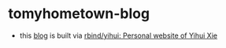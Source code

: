 # tomyhometown-blog

- this [blog](https://tomyhometown-blog.netlify.app/) is built via [rbind/yihui: Personal website of Yihui Xie](https://github.com/rbind/yihui)

